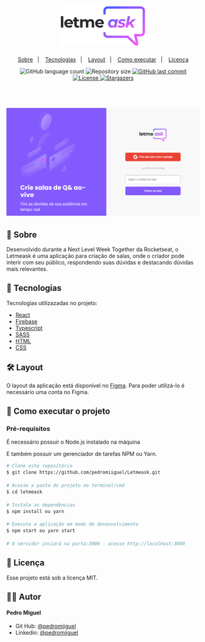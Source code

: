 <h1 align="center">
    <img alt="Letmeask" title="Letmeask" src=".github/logo.svg" width="220px" color="#fff" />
</h1>

<p align="center">
  <a href="#-sobre">Sobre</a>&nbsp;&nbsp;&nbsp;|&nbsp;&nbsp;&nbsp;
  <a href="#-tecnologias">Tecnologias</a>&nbsp;&nbsp;&nbsp;|&nbsp;&nbsp;&nbsp;
  <a href="#-layout">Layout</a>&nbsp;&nbsp;&nbsp;|&nbsp;&nbsp;&nbsp;
  <a href="#-como-executar-o-projeto">Como executar</a>&nbsp;&nbsp;&nbsp;|&nbsp;&nbsp;&nbsp;
  <a href="#-licença">Licença</a>
</p>

<p align="center">
  <img alt="GitHub language count" src="https://img.shields.io/github/languages/count/pedromiiguel/Letmeask">

  <img alt="Repository size" src="https://img.shields.io/github/repo-size/pedromiiguel/Letmeask">
	
  <a href="https://github.com/pedromiiguel/Ecoleta/commits/master">
    <img alt="GitHub last commit" src="https://img.shields.io/github/last-commit/pedromiiguel/Letmeask">
  </a>
   <a href="https://github.com/pedromiiguel/Letmeask/blob/main/LICENSE">
  <img alt="License" src="https://img.shields.io/github/license/pedromiiguel/Letmeask?style=plastic">
  </a>

   <a href="https://github.com/pedromiiguel/Letmeask/stargazers">
    <img alt="Stargazers" src="https://img.shields.io/github/stars/pedromiiguel/Letmeask?style=social">
  </a>
</p>

<br/>

<h1 align="center">
     <img alt="Letmeask" title="Letmeask" src=".github/index.png"/>
</h1>

## 🔖 Sobre

Desenvolvido durante a Next Level Week Together da Rocketseat, o Letmeask é uma aplicação para criação de salas, onde o criador pode interir com seu público, respondendo suas dúvidas e destacando dúvidas mais relevantes.

## 🚀 Tecnologias

Tecnologias utilizazadas no projeto:

- [React](https://reactjs.org/)
- [Firebase](https://firebase.google.com/)
- [Typescript](https://www.typescriptlang.org/)
- [SASS](https://sass-lang.com/)
- [HTML](https://developer.mozilla.org/pt-BR/docs/Web/HTML)
- [CSS](https://developer.mozilla.org/pt-BR/docs/Web/CSS)

## 🛠 Layout

O layout da aplicação está disponível no [Figma](<https://www.figma.com/file/xx4WphYhSfBgmFoMWniOYb/Letmeask-(Copy)>). Para poder utilizá-lo é necessário uma conta no Figma.

## 🔧 Como executar o projeto

### Pré-requisitos

<p> É necessário possuir o Node.js instalado na máquina </p>
<p>E também possuir um gerenciador de tarefas NPM ou Yarn.</p>

```bash
# Clone este repositório
$ git clone https://github.com/pedromiiguel/Letmeask.git

# Acesse a pasta do projeto no terminal/cmd
$ cd letmeask

# Instale as dependências
$ npm install ou yarn 

# Execute a aplicação em modo de desenvolvimento
$ npm start ou yarn start

# O servidor inciará na porta:3000 - acesse http://localhost:3000
```

## 📝 Licença

Esse projeto está sob a licença MIT.

## :man_astronaut: Autor

#### Pedro Miguel

- Git Hub: <a href="https://github.com/pedromiiguel" target="_blank" >@pedromiiguel</a>
- Linkedin: <a href="https://www.linkedin.com/in/pedro-miiguel" target="_blank" >@pedromiiguel</a>
